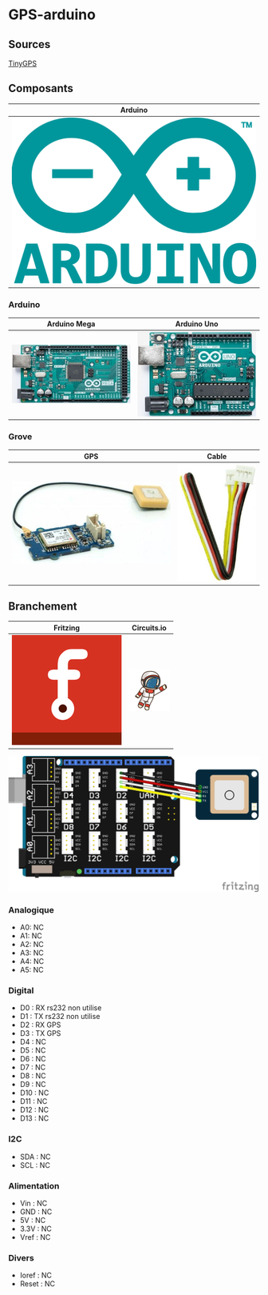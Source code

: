 # GPS-arduino

## Sources
[TinyGPS](http://arduiniana.org/libraries/tinygps/)

## Composants
| Arduino |
| :-------------: |
| ![](/icone/Arduino.png) |

### Arduino
| Arduino Mega  | Arduino Uno|
| :-------------: | :-------------: |
| ![](/composants/Arduino%20Mega.jpg) | ![](/composants/Arduino%20Uno.jpg) |
 
### Grove
| GPS | Cable |
| :------: | :------: |
| ![](/composants/SeeedStudio/Grove_GPS.jpg) | ![](/composants/SeeedStudio/Grove_Cable.jpg) |

## Branchement
| Fritzing | Circuits.io |
| :-------------: | :-------------: | 
| ![](/icone/Fritzing.png) | ![](/icone/Circuits.io.png) |

![](/fritzing/fritzing_gps.png)

### Analogique
* A0: NC
* A1: NC
* A2: NC
* A3: NC
* A4: NC
* A5: NC

### Digital
* D0 : RX rs232 non utilise
* D1 : TX rs232 non utilise
* D2 : RX GPS
* D3 : TX GPS
* D4 : NC
* D5 : NC
* D6 : NC
* D7 : NC
* D8 : NC
* D9 : NC
* D10 : NC
* D11 : NC
* D12 : NC
* D13 : NC 

### I2C
* SDA : NC
* SCL : NC

### Alimentation
* Vin : NC
* GND : NC
* 5V : NC
* 3.3V : NC
* Vref : NC

### Divers 
* Ioref : NC
* Reset : NC


